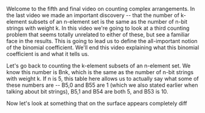 Welcome to the fifth and final video on counting complex arrangements. In the last video we made an important discovery -- that the number of k-element subsets of an n-element set is the same as the number of n-bit strings with weight k. In this video we're going to look at a third counting problem that seems totally unrelated to either of these, but see a familiar face in the results. This is going to lead us to define the all-important notion of the binomial coefficient. We'll end this video explaining what this binomial coefficient is and what it tells us. 

Let's go back to counting the k-element subsets of an n-element set. We know this number is Bnk, which is the same as the number of n-bit strings with weight k. If n is 5, this table here allows us to actually say what some of these numbers are -- B5,0 and B55 are 1 (which we also stated earlier when talking about bit strings), B5,1 and B54 are both 5, and B53 is 10. 

Now let's look at something that on the surface appears completely diff
<!--stackedit_data:
eyJoaXN0b3J5IjpbMTI2MDQzMTI5NiwtODM1MzUzOTkwXX0=
-->
